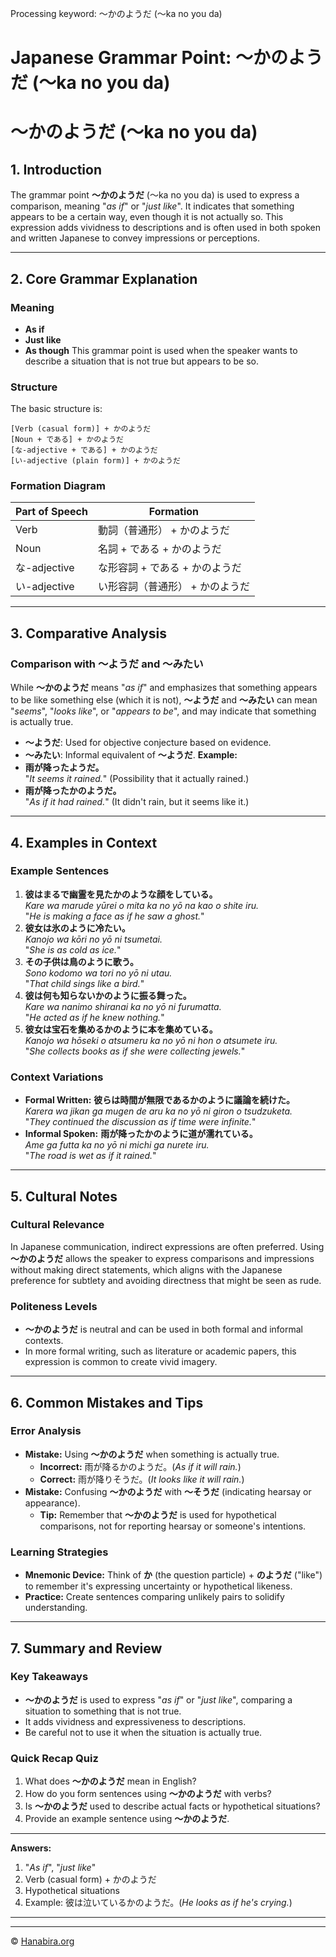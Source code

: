 Processing keyword: ～かのようだ (〜ka no you da)
# Japanese Grammar Point: ～かのようだ (〜ka no you da)
# ～かのようだ (〜ka no you da)
## 1. Introduction
The grammar point **～かのようだ** (〜ka no you da) is used to express a comparison, meaning "*as if*" or "*just like*". It indicates that something appears to be a certain way, even though it is not actually so. This expression adds vividness to descriptions and is often used in both spoken and written Japanese to convey impressions or perceptions.

---
## 2. Core Grammar Explanation
### Meaning
- **As if**
- **Just like**
- **As though**
This grammar point is used when the speaker wants to describe a situation that is not true but appears to be so.
### Structure
The basic structure is:
```
[Verb (casual form)] + かのようだ
[Noun + である] + かのようだ
[な-adjective + である] + かのようだ
[い-adjective (plain form)] + かのようだ
```
### Formation Diagram
| Part of Speech | Formation                            |
|----------------|--------------------------------------|
| Verb           | 動詞（普通形） + かのようだ         |
| Noun           | 名詞 + である + かのようだ          |
| な-adjective   | な形容詞 + である + かのようだ      |
| い-adjective   | い形容詞（普通形） + かのようだ     |
---
## 3. Comparative Analysis
### Comparison with ～ようだ and ～みたい
While **～かのようだ** means "*as if*" and emphasizes that something appears to be like something else (which it is not), **～ようだ** and **～みたい** can mean "*seems*", "*looks like*", or "*appears to be*", and may indicate that something is actually true.
- **～ようだ**: Used for objective conjecture based on evidence.
- **～みたい**: Informal equivalent of **～ようだ**.
**Example:**
- **雨が降ったようだ。**  
  "*It seems it rained.*" (Possibility that it actually rained.)
- **雨が降ったかのようだ。**  
  "*As if it had rained.*" (It didn't rain, but it seems like it.)
---
## 4. Examples in Context
### Example Sentences
1. **彼はまるで幽霊を見たかのような顔をしている。**  
   *Kare wa marude yūrei o mita ka no yō na kao o shite iru.*  
   "*He is making a face as if he saw a ghost.*"
2. **彼女は氷のように冷たい。**  
   *Kanojo wa kōri no yō ni tsumetai.*  
   "*She is as cold as ice.*"
3. **その子供は鳥のように歌う。**  
   *Sono kodomo wa tori no yō ni utau.*  
   "*That child sings like a bird.*"
4. **彼は何も知らないかのように振る舞った。**  
   *Kare wa nanimo shiranai ka no yō ni furumatta.*  
   "*He acted as if he knew nothing.*"
5. **彼女は宝石を集めるかのように本を集めている。**  
   *Kanojo wa hōseki o atsumeru ka no yō ni hon o atsumete iru.*  
   "*She collects books as if she were collecting jewels.*"
### Context Variations
- **Formal Written:**
  **彼らは時間が無限であるかのように議論を続けた。**  
  *Karera wa jikan ga mugen de aru ka no yō ni giron o tsudzuketa.*  
  "*They continued the discussion as if time were infinite.*"
- **Informal Spoken:**
  **雨が降ったかのように道が濡れている。**  
  *Ame ga futta ka no yō ni michi ga nurete iru.*  
  "*The road is wet as if it rained.*"
---
## 5. Cultural Notes
### Cultural Relevance
In Japanese communication, indirect expressions are often preferred. Using **～かのようだ** allows the speaker to express comparisons and impressions without making direct statements, which aligns with the Japanese preference for subtlety and avoiding directness that might be seen as rude.
### Politeness Levels
- **～かのようだ** is neutral and can be used in both formal and informal contexts.
- In more formal writing, such as literature or academic papers, this expression is common to create vivid imagery.
---
## 6. Common Mistakes and Tips
### Error Analysis
- **Mistake:** Using **～かのようだ** when something is actually true.
  - **Incorrect:** 雨が降るかのようだ。(*As if it will rain.*)
  - **Correct:** 雨が降りそうだ。(*It looks like it will rain.*)
- **Mistake:** Confusing **～かのようだ** with **～そうだ** (indicating hearsay or appearance).
  - **Tip:** Remember that **～かのようだ** is used for hypothetical comparisons, not for reporting hearsay or someone's intentions.
### Learning Strategies
- **Mnemonic Device:** Think of **か** (the question particle) + **のようだ** ("like") to remember it's expressing uncertainty or hypothetical likeness.
- **Practice:** Create sentences comparing unlikely pairs to solidify understanding.
---
## 7. Summary and Review
### Key Takeaways
- **～かのようだ** is used to express "*as if*" or "*just like*", comparing a situation to something that is not true.
- It adds vividness and expressiveness to descriptions.
- Be careful not to use it when the situation is actually true.
### Quick Recap Quiz
1. What does **～かのようだ** mean in English?
2. How do you form sentences using **～かのようだ** with verbs?
3. Is **～かのようだ** used to describe actual facts or hypothetical situations?
4. Provide an example sentence using **～かのようだ**.
---
**Answers:**
1. "*As if*", "*just like*"
2. Verb (casual form) + かのようだ
3. Hypothetical situations
4. Example: 彼は泣いているかのようだ。(*He looks as if he's crying.*)
---


---

© [Hanabira.org](https://hanabira.org)
